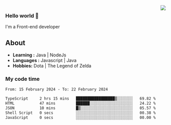 <img align='right' src="https://github-readme-stats.vercel.app/api?username=jumodada&show_icons=true&theme=vue">

### Hello world 👋

I'm a Front-end developer 
    
## About
-  **Learning :** Java | NodeJs
-  **Languages :** Javascript | Java
-  **Hobbies:** Dota | The Legend of Zelda

### My code time

<!--START_SECTION:waka-->

```txt
From: 15 February 2024 - To: 22 February 2024

TypeScript     2 hrs 15 mins   █████████████████▒░░░░░░░   69.82 %
HTML           47 mins         ██████░░░░░░░░░░░░░░░░░░░   24.22 %
JSON           10 mins         █▒░░░░░░░░░░░░░░░░░░░░░░░   05.57 %
Shell Script   0 secs          ░░░░░░░░░░░░░░░░░░░░░░░░░   00.38 %
JavaScript     0 secs          ░░░░░░░░░░░░░░░░░░░░░░░░░   00.00 %
```

<!--END_SECTION:waka-->
